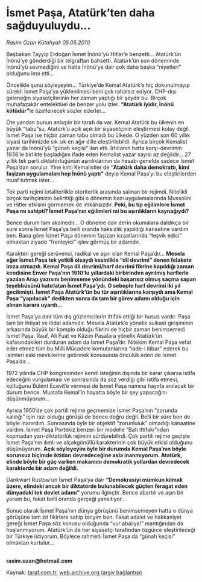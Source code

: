 # İsmet Paşa, Atatürk’ten daha sağduyuluydu...

*Rasim Ozan Kütahyalı  05.05.2010*

<div class="yazi"><p>Başbakan Tayyip Erdoğan İsmet İnönü’yü Hitler’e benzetti... Atatürk’ün İnönü’ye gönderdiği bir telgraftan bahsetti. Atatürk’ün son döneminde İnönü’yü sevmediğini ve hatta İnönü’ye dair çok daha başka “niyetleri” olduğunu ima etti...</p>
<p>Öncelikle şunu söyleyeyim... Türkiye’de Kemal Atatürk’e hiç dokunulmayıp sürekli İsmet Paşa’ya yüklenilmesi beni çok rahatsız ediyor. CHP-dışı geleneğin siyasetçilerinin her zaman yaptığı bir şeydir bu. Birçok muhafazakâr entelektüel de benzer yolu izler. <b>“Atatürk iyidir, İnönü kötüdür”</b>le özetlenecek sözler ederler...</p>
<p>Öte yandan bunun anlaşılır bir tarafı da var. Kemal Atatürk bu ülkenin en büyük “tabu”su. Atatürk’ü açık açık bir siyasetçinin eleştirmesi kolay değil. İsmet Paşa ise hiçbir zaman tabu olmadı bu ülkede. O yüzden son 60 yıllık siyasi tarihimizde sık sık en ağır dille eleştirilebildi. Ayrıca birçok Kemalist yazar da İnönü’yü “günah keçisi” ilan etti. İrticanın hatta karşı-devrimin 1938’le birlikte başladığını ifade eden Kemalist yazar sayısı az değildir... 27 yıllık tek parti diktatörlüğünün aşırılıklarının da hesabı genelde sadece İsmet Paşa’dan sorulur. Yine kimi Kemalistler de <b>“Atatürk daha demokrattı, kimi faşizan uygulamaları hep İnönü yaptı”</b> deyip Kemal Paşa’yı bu eleştirilerden muaf tutmak ister...</p>
<p>Tek parti rejimi totaliterlikle otoriterlik arasında salınan bir rejimdi. Nitelikli birçok tarihçimizin belirttiği gibi o dönemin bazı uygulamalarında Mussolini ve Hitler etkisini görmemek de imkânsızdır. <b>Peki, bu tip eğilimlere İsmet Paşa mı sahipti? İsmet Paşa’nın eğilimleri mi bu aşırılıkların kaynağıydı?</b></p>
<p>Bence durum tam aksinedir... O döneme dair derin okumalara daldıkça bir süre sonra İsmet Paşa’ya belli oranda haksızlık yapıldığı kanaatine vardım ben. Bana göre İsmet Paşa dönemin faşizan icraatlarında “teşvik edici” olmaktan ziyade “frenleyici” işlev görmüş bir adamdır.</p>
<p>Karakteri gereği serüvenci, radikal ve aşırı olan Kemal Paşa’dır... <b>Mesela eğer İsmet Paşa tek yetkili olsaydı kesinlikle “dil devrimi” denen felakete imza atmazdı. Kemal Paşa dil devrimi/harf devrimi fikrine kapıldığı zaman kendisine Enver Paşa’nın 1910’lu yıllardaki birbirinden ayrılmış harflerle yazılan Arap yazısını benimseme yönündeki başarısız olmuş saçma sapan teşebbüsünü hatırlatan İsmet Paşa’ydı. O sebeple harf devrimi iki yıl gecikmişti. İsmet Paşa Atatürk’ün bu tür aşırılıklarına karşıydı ama Kemal Paşa “yapılacak” dedikten sonra da tam bir görev adamı olduğu için alınan karara uyardı</b><b>...</b> </p>
<p>İsmet Paşa’ya dair tüm dış gözlemcilerin ittifak ettiği bir husus vardır. Paşa tam bir ihtiyat ve itidal adamıdır. Mesela Atatürk’e yönelik suikast girişiminin arkasında büyük bir komplo olduğu fikrini de hiçbir zaman benimsemedi İsmet Paşa. Rauf, Ali Fuat ve Kâzım Paşalara yönelik Atatürk’ün kafasındakileri durduran adam da İsmet Paşa’dır. Nitekim Kemal Paşa vefat eder etmez tüm bu Milli Mücadele komutanlarına “iade-i itibar” ederek bu isimleri eski mevkilerine getirmek konusunda öncülük eden de İsmet Paşa’dır...</p>
<p>1972 yılında CHP kongresinden kendi isteğinin dışında bir karar çıkarsa istifa edeceğini vurgulaması ve sonrasında da söz verdiği gibi istifa etmesi, koltuğunu Bülent Ecevit’e vermesi de İsmet Paşa namına hayırla anılacak bir durum bence. Mustafa Kemal’in hayatta böyle bir şey yapacağını düşünmüyorum...</p>
<p>Ayrıca 1950’de çok partili rejime geçmemize İsmet Paşa’nın “zorunda kaldığı” için razı olduğu görüşü de bence doğru değil. Belli bir süre ben de böyle inanırdım. Sonrasında öyle bir objektif “zorunluluk” olmadığı kanaatine vardım. İsmet Paşa Portekiz benzeri bir modelle “Batı ittifakı”ndan kopmadan yarı-diktatörlük rejimini sürdürebilirdi. Çok partili rejime geçişte İsmet Paşa’nın ılımlı ve alçakgönüllü karakterinin çok büyük etkisi olduğunu düşünüyorum. <b>Açık söyleyeyim öyle bir durumda Kemal Paşa’nın böyle sorunsuz biçimde iktidarı devredeceğine asla inanmıyorum. Atatürk, elinde böyle bir güç varken makamını demokratik yollardan devredecek karakterde bir adam değildi.</b></p>
<p>Dankwart Rustow’un İsmet Paşa’ya dair <b>“Demokrasiyi mümkün kılmak üzere, elindeki ancak bir diktatörde bulunabilecek güçten feragat eden dünyadaki tek devlet adamı”</b> yorumu ilginçtir. Bence abartılı ve aşırı bir yorum bu, fakat belli oranda gerçeği yansıtıyor...</p>
<p>Sonuç olarak İsmet Paşa’nın dünya görüşünü benimsemeyen hatta o dünya görüşüne tam zıt fikirlere sahip biriyim ben. Fakat adalet ve hakkaniyet gereği İsmet Paşa söz konusu olduğunda “vur abalıya!” mantığından da hoşlanmıyorum. Atatürk’ün de her siyasetçi tarafından özgürce eleştirileceği bir Türkiye istiyorum. Böylece rahmetli İsmet Paşa da “günah keçisi” olmaktan kurtulur...</p>
<p><b><br/>rasim.ozan@hotmail.com</b></p></div>

Kaynak: [taraf.com.tr](http://www.taraf.com.tr:80/rasim-ozan-kutahyali/makale-ismet-pasa-ataturk-ten-daha-sagduyuluydu.htm), [web.archive.org (arşiv bağlantısı)](http://web.archive.org/web/20100507095808/http://www.taraf.com.tr:80/rasim-ozan-kutahyali/makale-ismet-pasa-ataturk-ten-daha-sagduyuluydu.htm)
